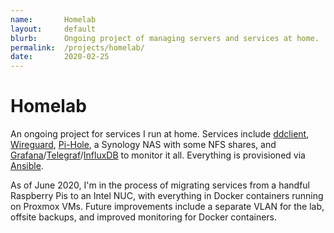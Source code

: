 ```yaml
---
name:       Homelab
layout:     default
blurb:      Ongoing project of managing servers and services at home.
permalink:  /projects/homelab/
date:       2020-02-25
---
```


# Homelab

An ongoing project for services I run at home. Services include [ddclient](https://sourceforge.net/p/ddclient/wiki/Home/), [Wireguard](https://wiki.archlinux.org/index.php/WireGuard), [Pi-Hole](https://pi-hole.net/), a Synology NAS with some NFS shares, and [Grafana](https://grafana.com/)/[Telegraf](https://www.influxdata.com/time-series-platform/telegraf/)/[InfluxDB](https://www.influxdata.com/products/influxdb-overview/) to monitor it all. Everything is provisioned via [Ansible](https://www.ansible.com/).

As of June 2020, I'm in the process of migrating services from a handful Raspberry Pis to an Intel NUC, with everything in Docker containers running on Proxmox VMs. Future improvements include a separate VLAN for the lab, offsite backups, and improved monitoring for Docker containers.
